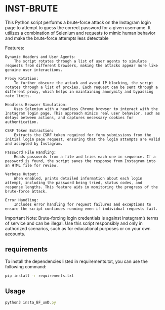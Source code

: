 # INST-BRUTE
This Python script performs a brute-force attack on the Instagram login page to attempt to guess the correct password for a given username. It utilizes a combination of Selenium and requests to mimic human behavior and make the brute-force attempts less detectable

Features:

    Dynamic Headers and User Agents:
        The script rotates through a list of user agents to simulate requests from different browsers, making the attacks appear more like genuine user interactions.

    Proxy Rotation:
        To further obscure the attack and avoid IP blocking, the script rotates through a list of proxies. Each request can be sent through a different proxy, which helps in maintaining anonymity and bypassing rate limits.

    Headless Browser Simulation:
        Uses Selenium with a headless Chrome browser to interact with the Instagram login page. This approach mimics real user behavior, such as delays between actions, and captures necessary cookies for authentication.

    CSRF Token Extraction:
        Extracts the CSRF token required for form submissions from the initial login page request, ensuring that the login attempts are valid and accepted by Instagram.

    Password File Handling:
        Reads passwords from a file and tries each one in sequence. If a password is found, the script saves the response from Instagram into an HTML file for review.

    Verbose Output:
        When enabled, prints detailed information about each login attempt, including the password being tried, status codes, and response lengths. This feature aids in monitoring the progress of the brute-force attack.

    Error Handling:
        Includes error handling for request failures and exceptions to ensure the script continues running even if individual requests fail.

Important Note: Brute-forcing login credentials is against Instagram’s terms of service and can be illegal. Use this script responsibly and only in authorized scenarios, such as for educational purposes or on your own accounts.

## requirements

 To install the dependencies listed in requirements.txt, you can use the following command:

```bash
pip install -r requirements.txt
```
    

## Usage

```javascript
python3 insta_BF_unD.py
```

